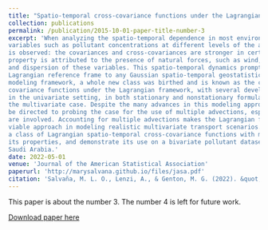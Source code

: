 ```yaml
---
title: "Spatio-temporal cross-covariance functions under the Lagrangian framework with Multiple Advections"
collection: publications
permalink: /publication/2015-10-01-paper-title-number-3
excerpt: 'When analyzing the spatio-temporal dependence in most environmental and earth sciences
variables such as pollutant concentrations at different levels of the atmosphere, a special property
is observed: the covariances and cross-covariances are stronger in certain directions. This
property is attributed to the presence of natural forces, such as wind, which cause the transport
and dispersion of these variables. This spatio-temporal dynamics prompts the integration of the
Lagrangian reference frame to any Gaussian spatio-temporal geostatistical model. Under this
modeling framework, a whole new class was birthed and is known as the class of spatio-temporal
covariance functions under the Lagrangian framework, with several developments already established
in the univariate setting, in both stationary and nonstationary formulations, but less so in
the multivariate case. Despite the many advances in this modeling approach, efforts have yet to
be directed to probing the case for the use of multiple advections, especially when several variables
are involved. Accounting for multiple advections makes the Lagrangian framework a more
viable approach in modeling realistic multivariate transport scenarios. In this work, we establish
a class of Lagrangian spatio-temporal cross-covariance functions with multiple advections, study
its properties, and demonstrate its use on a bivariate pollutant dataset of particulate matter in
Saudi Arabia.'
date: 2022-05-01
venue: 'Journal of the American Statistical Association'
paperurl: 'http://marysalvana.github.io/files/jasa.pdf'
citation: 'Salvaña, M. L. O., Lenzi, A., & Genton, M. G. (2022). &quot;Spatio-temporal cross-covariance functions under the Lagrangian framework with multiple advections.&quot; <i>Journal of the American Statistical Association (to appear)</i>.'
---
```

This paper is about the number 3. The number 4 is left for future work.

[Download paper here](http://marysalvana.github.io/files/jasa_arxiv.pdf)

